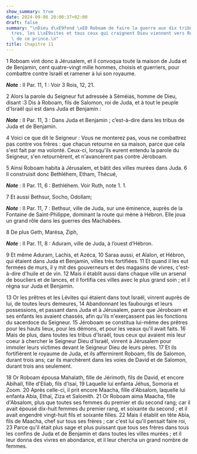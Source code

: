 ```yaml
---
show_summary: true
date: 2024-09-06 20:00:37+02:00
draft: false
summary: "\nDieu d\xE9fend \xE0 Roboam de faire la guerre aux dix tribus.\nLes pr\xEA\
  tres, les L\xE9vites et tous ceux qui craignent Dieu viennent vers Roboam.\nEnfants\
  \ de ce prince.\n"
title: Chapitre 11
---
```





1 Roboam vint donc à Jérusalem, et il convoqua toute la maison de Juda et de Benjamin, cent quatre-vingt mille hommes, choisis et guerriers, pour combattre contre Israël et ramener à lui son royaume.

***Note*** :  II Par. 11, 1 : Voir 3 Rois, 12, 21.

2 Alors la parole du Seigneur fut adressée à Séméias, homme de Dieu, disant :3 Dis à Roboam, fils de Salomon, roi de Juda, et à tout le peuple d'Israël qui est dans Juda et Benjamin :

***Note*** :  II Par. 11, 3 : Dans Juda et Benjamin ; c’est-à-dire dans les tribus de Juda et de Benjamin.

4 Voici ce que dit le Seigneur : Vous ne monterez pas, vous ne combattrez pas contre vos frères : que chacun retourne en sa maison, parce que cela s'est fait par ma volonté. Ceux-ci, lorsqu'ils eurent entendu la parole du Seigneur, s'en retournèrent, et n'avancèrent pas contre Jéroboam.


5 Ainsi Roboam habita à Jérusalem, et bâtit des villes murées dans Juda. 6 Il construisit donc Bethléhem, Etham, Thécué,

***Note*** :  II Par. 11, 6 : Bethléhem. Voir Ruth, note 1. 1.

7 Et aussi Bethsur, Socho, Odollam;

***Note*** :  II Par. 11, 7 : Bethsur, ville de Juda, sur une éminence, auprès de la Fontaine de Saint-Philippe, dominant la route qui mène à Hébron. Elle joua un grand rôle dans les guerres des Machabées.

8 De plus Geth, Marésa, Ziph,

***Note*** :  II Par. 11, 8 : Aduram, ville de Juda, à l’ouest d’Hébron.

9 Et même Aduram, Lachis, et Azéca, 10 Saraa aussi, et Aïalon, et Hébron, qui étaient dans Juda et Benjamin, villes très fortifiées. 11 Et quand il les eut fermées de murs, il y mit des gouverneurs et des magasins de vivres, c'est-à-dire d'huile et de vin. 12 Mais il établit aussi dans chaque ville un arsenal de boucliers et de lances, et il fortifia ces villes avec le plus grand soin ; et il régna sur Juda et Benjamin.


13 Or les prêtres et les Lévites qui étaient dans tout Israël, vinrent auprès de lui, de toutes leurs demeures, 14 Abandonnant les faubourgs et leurs possessions, et passant dans Juda et à Jérusalem, parce que Jéroboam et ses enfants les avaient chassés, afin qu'ils n'exerçassent pas les fonctions du sacerdoce du Seigneur. 15 Jéroboam se constitua lui-même des prêtres pour les hauts lieux, pour les démons, et pour les veaux qu'il avait faits. 16 Mais de plus, dans toutes les tribus d'Israël, tous ceux qui avaient mis leur coeur à chercher le Seigneur Dieu d'Israël, vinrent à Jérusalem pour immoler leurs victimes devant le Seigneur Dieu de leurs pères. 17 Et ils fortifièrent le royaume de Juda, et ils affermirent Roboam, fils de Salomon, durant trois ans; car ils marchèrent dans les voies de David et de Salomon, durant trois ans seulement.


18 Or Roboam épousa Mahalath, fille de Jérimoth, fils de David, et encore Abihaïl, fille d'Eliab, fils d'Isai, 19 Laquelle lui enfanta Jéhus, Somoria et Zoom. 20 Après celle-ci, il prit encore Maacha, fille d'Absalom, laquelle lui enfanta Abia, Ethaï, Ziza et Salomith. 21 Or Roboam aima Maacha, fille d'Absalom, plus que toutes ses femmes du premier et du second rang; car il avait épousé dix-huit femmes du premier rang, et soixante du second ; et il avait engendré vingt-huit fils et soixante filles. 22 Mais il établit en tête Abia, fils de Maacha, chef sur tous ses frères ; car c'est lui qu'il pensait faire roi, 23 Parce qu'il était plus sage et plus puissant que tous ses frères dans tous les confins de Juda et de Benjamin et dans toutes les villes murées ; et il leur donna des vivres en abondance, et il leur chercha un grand nombre de femmes.

